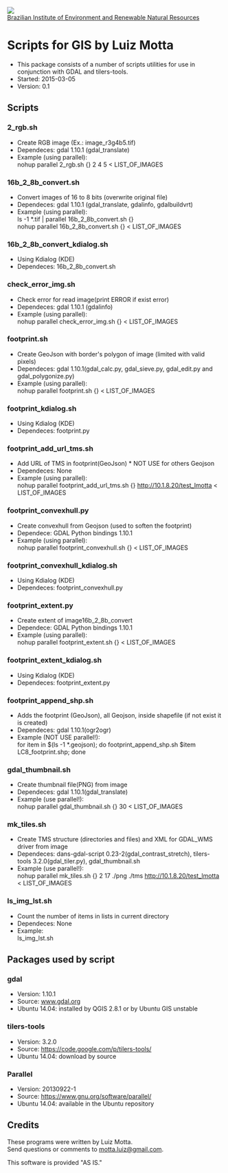 <!-- IBAMA logo -->
[ibama_logo]: http://upload.wikimedia.org/wikipedia/commons/thumb/8/81/Logo_IBAMA.svg/150px-Logo_IBAMA.svg.png

![][ibama_logo]  
[Brazilian Institute of Environment and Renewable Natural Resources](http://www.ibama.gov.br)

# Scripts for GIS by Luiz Motta
* This package consists of a number of scripts utilities for use in conjunction with GDAL and tilers-tools.  
* Started: 2015-03-05  
* Version: 0.1  

## Scripts

### 2_rgb.sh
* Create RGB image (Ex.: image_r3g4b5.tif) 
* Dependeces: gdal 1.10.1 (gdal_translate)  
* Example (using parallel):  
nohup parallel 2_rgb.sh {} 2 4 5 < LIST_OF_IMAGES  

### 16b_2_8b_convert.sh
* Convert images of 16 to 8 bits (overwrite original file)  
* Dependeces: gdal 1.10.1 (gdal_translate, gdalinfo, gdalbuildvrt)  
* Example (using parallel):  
ls -1 *.tif | parallel 16b_2_8b_convert.sh {}  
nohup parallel 16b_2_8b_convert.sh {} < LIST_OF_IMAGES  

### 16b_2_8b_convert_kdialog.sh
* Using Kdialog (KDE)
* Dependeces: 16b_2_8b_convert.sh  

### check_error_img.sh
* Check error for read image(print ERROR if exist error)  
* Dependeces: gdal 1.10.1 (gdalinfo)  
* Example (using parallel):  
nohup parallel check_error_img.sh {} < LIST_OF_IMAGES  

### footprint.sh
* Create GeoJson with border's polygon of image (limited with valid pixels)  
* Dependeces: gdal 1.10.1(gdal_calc.py, gdal_sieve.py, gdal_edit.py and gdal_polygonize.py)  
* Example (using parallel):  
nohup parallel footprint.sh {} < LIST_OF_IMAGES  

### footprint_kdialog.sh
* Using Kdialog (KDE)
* Dependeces: footprint.py  

### footprint_add_url_tms.sh
* Add URL of TMS in footprint(GeoJson) * NOT USE for others Geojson  
* Dependeces: None  
* Example (using parallel):  
nohup parallel footprint_add_url_tms.sh {} http://10.1.8.20/test_lmotta < LIST_OF_IMAGES  

### footprint_convexhull.py
* Create convexhull from Geojson (used to soften the footprint)
* Dependece: GDAL Python bindings 1.10.1
* Example (using parallel):  
nohup parallel footprint_convexhull.sh {}  < LIST_OF_IMAGES  

### footprint_convexhull_kdialog.sh
* Using Kdialog (KDE)
* Dependeces: footprint_convexhull.py

### footprint_extent.py
* Create extent of image16b_2_8b_convert
* Dependece: GDAL Python bindings 1.10.1
* Example (using parallel):  
nohup parallel footprint_extent.sh {}  < LIST_OF_IMAGES  

### footprint_extent_kdialog.sh
* Using Kdialog (KDE)
* Dependeces: footprint_extent.py  

### footprint_append_shp.sh
* Adds the footprint (GeoJson), all Geojson, inside shapefile (if not exist it is created)  
* Dependeces: gdal 1.10.1(ogr2ogr)  
* Example (NOT USE parallel!):  
for item in $(ls -1 *.geojson); do footprint_append_shp.sh $item LC8_footprint.shp; done

### gdal_thumbnail.sh
* Create thumbnail file(PNG) from image  
* Dependeces: gdal 1.10.1(gdal_translate)  
* Example (use parallel!):  
nohup parallel gdal_thumbnail.sh {} 30 < LIST_OF_IMAGES  

### mk_tiles.sh
* Create TMS structure (directories and files) and XML for GDAL_WMS driver from image  
* Dependeces: dans-gdal-script 0.23-2(gdal_contrast_stretch), tilers-tools   3.2.0(gdal_tiler.py), gdal_thumbnail.sh  
* Example (use parallel!):  
nohup parallel mk_tiles.sh {} 2 17 ./png ./tms http://10.1.8.20/test_lmotta < LIST_OF_IMAGES  

### ls_img_lst.sh
* Count the number of items in lists in current directory
* Dependeces: None
* Example:  
ls_img_lst.sh

## Packages used by script

### gdal
* Version:  1.10.1  
* Source: www.gdal.org  
* Ubuntu 14.04: installed by QGIS 2.8.1 or by Ubuntu GIS unstable  

### tilers-tools
* Version:  3.2.0  
* Source: https://code.google.com/p/tilers-tools/  
* Ubuntu 14.04: download  by source  

### Parallel
* Version: 20130922-1  
* Source: https://www.gnu.org/software/parallel/  
* Ubuntu 14.04: available in the Ubuntu repository  

## Credits
These programs were written by Luiz Motta.  
Send questions or comments to [motta.luiz@gmail.com](motta.luiz@gmail.com).  
 
This software is provided "AS IS."

